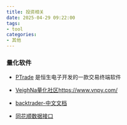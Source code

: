 ```yaml
---
title: 投资相关
date: 2025-04-29 09:22:00
tags: 
- tool
categories: 
- 其他
---
```


### 量化软件
- [PTrade](https://ptradeapi.com/)
是恒生电子开发的一款交易终端软件

- [VeighNa量化社区]()https://www.vnpy.com/

- [backtrader-中文文档](https://www.poloxue.com/backtrader/docs/03-quickstart/)

- [同花顺数据接口](https://quantapi.10jqka.com.cn/gwstatic/static/ds_web/quantapi-web/)
